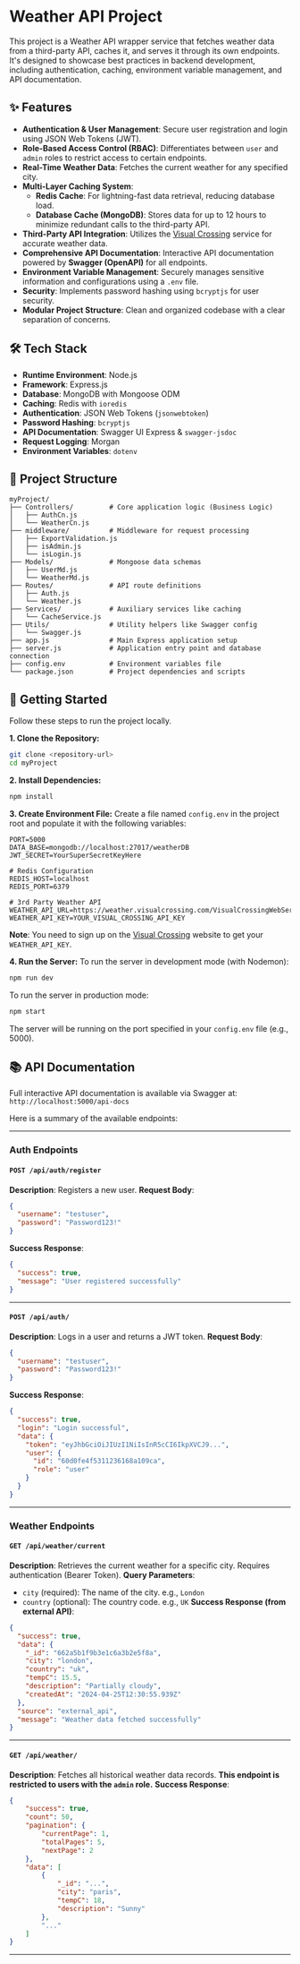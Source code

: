 # Weather API Project

This project is a Weather API wrapper service that fetches weather data from a third-party API, caches it, and serves it through its own endpoints. It's designed to showcase best practices in backend development, including authentication, caching, environment variable management, and API documentation.

## ✨ Features

- **Authentication & User Management**: Secure user registration and login using JSON Web Tokens (JWT).
- **Role-Based Access Control (RBAC)**: Differentiates between `user` and `admin` roles to restrict access to certain endpoints.
- **Real-Time Weather Data**: Fetches the current weather for any specified city.
- **Multi-Layer Caching System**:
    - **Redis Cache**: For lightning-fast data retrieval, reducing database load.
    - **Database Cache (MongoDB)**: Stores data for up to 12 hours to minimize redundant calls to the third-party API.
- **Third-Party API Integration**: Utilizes the [Visual Crossing](https://www.visualcrossing.com/weather-api) service for accurate weather data.
- **Comprehensive API Documentation**: Interactive API documentation powered by **Swagger (OpenAPI)** for all endpoints.
- **Environment Variable Management**: Securely manages sensitive information and configurations using a `.env` file.
- **Security**: Implements password hashing using `bcryptjs` for user security.
- **Modular Project Structure**: Clean and organized codebase with a clear separation of concerns.

## 🛠️ Tech Stack

- **Runtime Environment**: Node.js
- **Framework**: Express.js
- **Database**: MongoDB with Mongoose ODM
- **Caching**: Redis with `ioredis`
- **Authentication**: JSON Web Tokens (`jsonwebtoken`)
- **Password Hashing**: `bcryptjs`
- **API Documentation**: Swagger UI Express & `swagger-jsdoc`
- **Request Logging**: Morgan
- **Environment Variables**: `dotenv`

## 📂 Project Structure

```
myProject/
├── Controllers/         # Core application logic (Business Logic)
│   ├── AuthCn.js
│   └── WeatherCn.js
├── middleware/          # Middleware for request processing
│   ├── ExportValidation.js
│   ├── isAdmin.js
│   └── isLogin.js
├── Models/              # Mongoose data schemas
│   ├── UserMd.js
│   └── WeatherMd.js
├── Routes/              # API route definitions
│   ├── Auth.js
│   └── Weather.js
├── Services/            # Auxiliary services like caching
│   └── CacheService.js
├── Utils/               # Utility helpers like Swagger config
│   └── Swagger.js
├── app.js               # Main Express application setup
├── server.js            # Application entry point and database connection
├── config.env           # Environment variables file
└── package.json         # Project dependencies and scripts
```

## 🚀 Getting Started

Follow these steps to run the project locally.

**1. Clone the Repository:**

```bash
git clone <repository-url>
cd myProject
```

**2. Install Dependencies:**

```bash
npm install
```

**3. Create Environment File:**
Create a file named `config.env` in the project root and populate it with the following variables:

```env
PORT=5000
DATA_BASE=mongodb://localhost:27017/weatherDB
JWT_SECRET=YourSuperSecretKeyHere

# Redis Configuration
REDIS_HOST=localhost
REDIS_PORT=6379

# 3rd Party Weather API
WEATHER_API_URL=https://weather.visualcrossing.com/VisualCrossingWebServices/rest/services/timeline
WEATHER_API_KEY=YOUR_VISUAL_CROSSING_API_KEY
```

**Note**: You need to sign up on the [Visual Crossing](https://www.visualcrossing.com/weather-api) website to get your `WEATHER_API_KEY`.

**4. Run the Server:**
To run the server in development mode (with Nodemon):

```bash
npm run dev
```

To run the server in production mode:

```bash
npm start
```

The server will be running on the port specified in your `config.env` file (e.g., 5000).

## 📚 API Documentation

Full interactive API documentation is available via Swagger at:
`http://localhost:5000/api-docs`

Here is a summary of the available endpoints:

-----

### **Auth Endpoints**

#### `POST /api/auth/register`

**Description**: Registers a new user.
**Request Body**:

```json
{
  "username": "testuser",
  "password": "Password123!"
}
```

**Success Response**:

```json
{
  "success": true,
  "message": "User registered successfully"
}
```

-----

#### `POST /api/auth/`

**Description**: Logs in a user and returns a JWT token.
**Request Body**:

```json
{
  "username": "testuser",
  "password": "Password123!"
}
```

**Success Response**:

```json
{
  "success": true,
  "login": "Login successful",
  "data": {
    "token": "eyJhbGciOiJIUzI1NiIsInR5cCI6IkpXVCJ9...",
    "user": {
      "id": "60d0fe4f5311236168a109ca",
      "role": "user"
    }
  }
}
```

-----

### **Weather Endpoints**

#### `GET /api/weather/current`

**Description**: Retrieves the current weather for a specific city. Requires authentication (Bearer Token).
**Query Parameters**:

- `city` (required): The name of the city. e.g., `London`
- `country` (optional): The country code. e.g., `UK`
  **Success Response (from external API)**:

<!-- end list -->

```json
{
  "success": true,
  "data": {
    "_id": "662a5b1f9b3e1c6a3b2e5f8a",
    "city": "london",
    "country": "uk",
    "tempC": 15.5,
    "description": "Partially cloudy",
    "createdAt": "2024-04-25T12:30:55.939Z"
  },
  "source": "external_api",
  "message": "Weather data fetched successfully"
}
```

-----

#### `GET /api/weather/`

**Description**: Fetches all historical weather data records. **This endpoint is restricted to users with the `admin` role.**
**Success Response**:

```json
{
    "success": true,
    "count": 50,
    "pagination": {
        "currentPage": 1,
        "totalPages": 5,
        "nextPage": 2
    },
    "data": [
        {
            "_id": "...",
            "city": "paris",
            "tempC": 18,
            "description": "Sunny"
        },
        "..."
    ]
}
```

-----